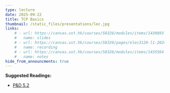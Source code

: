 ```yaml
---
type: lecture
date: 2025-09-22
title: TCP Basics
thumbnail: /static_files/presentations/lec.jpg
links: 
    # - url: https://canvas.ust.hk/courses/58326/modules/items/1430893
    #   name: slides
    # - url: https://canvas.ust.hk/courses/58326/pages/elec3120-l1-2024-09-19-15-00
    #   name: recording
    # - url: https://canvas.ust.hk/courses/58326/modules/items/1435564
    #   name: notes
hide_from_announcments: true
---
```

**Suggested Readings:**
- [P&D 5.2](https://book.systemsapproach.org/e2e/tcp.html)
